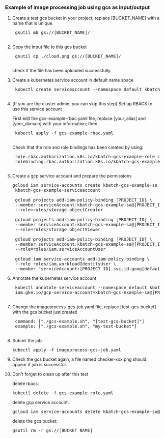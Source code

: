 ### Example of image processing job using gcs as input/output

1. Create a test gcs bucket in your project, replace [BUCKET_NAME] with a name that is unique.

    <pre>
    gsutil mb gs://[BUCKET_NAME]/
    </pre>

1. Copy the input file to this gcs bucket

    <pre>
    gsutil cp ./cloud.png gs://[BUCKET_NAME]/
    </pre>
    check if the file has been uploaded successfully.

1. Create a kubernetes service account in default name space

    <pre>
    kubectl create serviceaccount --namespace default kbatch-gcs-example-k8s-sa
    </pre>

1. [If you are the cluster admin, you can skip this step] Set up RBACS to use this service account

    First edit the gcs-example-rbac.yaml file, replace [your_alias] and [your_domain] with your information; then
    <pre>
    kubectl apply -f gcs-example-rbac.yaml
    </pre>
    Check that the role and role bindings has been created by using:
    <pre>
    role.rbac.authorization.k8s.io/kbatch-gcs-example-role created
    rolebinding.rbac.authorization.k8s.io/kbatch-gcs-example-rb created
    </pre>

1. Create a gcp service account and prepare the permissions

   <pre>
   gcloud iam service-accounts create kbatch-gcs-example-sa --display-name \
    kbatch-gcs-example-serviceaccount

    gcloud projects add-iam-policy-binding [PROJECT_ID] \
    --member serviceAccount:kbatch-gcs-example-sa@[PROJECT_ID].iam.gserviceaccount.com \
    --role=roles/storage.objectCreator

    gcloud projects add-iam-policy-binding [PROJECT_ID] \
    --member serviceAccount:kbatch-gcs-example-sa@[PROJECT_ID].iam.gserviceaccount.com \
    --role=roles/storage.objectViewer

    gcloud projects add-iam-policy-binding [PROJECT_ID] \
    --member serviceAccount:kbatch-gcs-example-sa@[PROJECT_ID].iam.gserviceaccount.com \
    --role=roles/iam.serviceAccountUser

    gcloud iam service-accounts add-iam-policy-binding \
    --role roles/iam.workloadIdentityUser \
    --member "serviceAccount:[PROJECT_ID].svc.id.goog[defaullt/kbatch-gcs-example-k8s-sa]" kbatch-gcs-example-sa@[PROJECT_ID].iam.gserviceaccount.com
   </pre>

1. Annotate the kubernetes service account

    <pre>
    kubectl annotate serviceaccount --namespace default kbatch-gcs-example-k8s-sa \
    iam.gke.io/gcp-service-account=kbatch-gcs-example-sa@[PROJECT_ID].iam.gserviceaccount.com
    </pre>

1. Change the imageprocess-gcs-job.yaml file, replace [test-gcs-bucket] with the gcs bucket just created

    <pre>
    command: ["./gcs-example.sh", "[test-gcs-bucket]"]
    example: ["./gcs-example.sh", "my-test-bucket"]
    </pre>

1. Submit the job

   <pre>
   kubectl apply -f imageprocess-gcs-job.yaml
   </pre>

1. Check the gcs bucket again, a file named checker-xxx.png should appear if job is successful.

1. Don't forget to clean up after this test

   delete rbacs:
   <pre>
   kubectl delete -f gcs-example-role.yaml
   </pre>
   delete gcp service account:
   <pre>
   gcloud iam service-accounts delete kbatch-gcs-example-sa@[PROJECT_ID].iam.gserviceaccount.com
   </pre>
   delete the gcs bucket:
   <pre>
   gsutil rm -r gs://[BUCKET_NAME]
   </pre>
